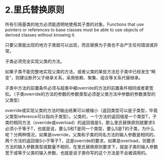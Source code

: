 # 2.里氏替换原则

所有引用基类的地方必须能透明地使用其子类的对象。Functions that use pointers or references to base classes must be able to use objects of derived classes without knowing it.

只要父类能出现的地方子类就可以出现，而且替换为子类也不会产生任何错误或异常。

子类必须完全实现父类的方法。

如果子类不能完整地实现父类的方法，或者父类的某些方法在子类中已经发生“畸变”，则建议断开父子继承关系，采用依赖、聚集、组合等关系代替继承。

子类中方法的前置条件必须与超类中被override的方法的前置条件相同或者更宽松。（子类override的方法的参数的参数类型必须是父类方法中参数的参数类型的父类型）

override或实现父类的方法时输出结果可以被缩小（返回类型可以是子类型，毕竟父类型reference可以指向子类型）。父类的，一个方法的返回值是一个类型T，子类的相同方法（override或overload）的返回值是S，那么里氏替换原则就要求S必须小于等于T，也就是说，要么S和T是同一个类型，要么S是T的子类，为什么呢？分两种情况，如果是override，父类和子类的同名方法的输入参数是相同的，两个方法的返回值S小于等于T，这是override的要求。如果是overload，则要求方法的输入参数类型或数量不相同，在里氏替换原则要求下，就是子类的输入参数宽于或等于父类的输入参数，也就是说子类你写的这个方法是不会被调用的。